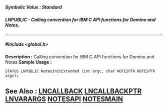 ##### Symbolic Value : Standard
##### LNPUBLIC - Calling convention for IBM C API functions for Domino and Notes.
---
##### #include <global.h>
**Description :**
Calling convention for IBM C API functions for Domino and Notes
**Sample Usage :**
```
STATUS LNPUBLIC NotesInitExtended (int argc, char NOTESPTR NOTESPTR argv);
```
**See Also :**
[LNCALLBACK](D:/md_files/LNCALLBACK.md)
[LNCALLBACKPTR](D:/md_files/LNCALLBACKPTR.md)
[LNVARARGS](D:/md_files/LNVARARGS.md)
[NOTESAPI](D:/md_files/NOTESAPI.md)
[NOTESMAIN](D:/md_files/NOTESMAIN.md)
---
